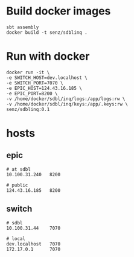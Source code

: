 # Build docker images
```
sbt assembly
docker build -t senz/sdblinq .
```

# Run with docker
```
docker run -it \
-e SWITCH_HOST=dev.localhost \
-e SWITCH_PORT=7070 \
-e EPIC_HOST=124.43.16.185 \
-e EPIC_PORT=8200 \
-v /home/docker/sdbl/inq/logs:/app/logs:rw \
-v /home/docker/sdbl/inq/keys:/app/.keys:rw \
senz/sdblinq:0.1
```

# hosts

## epic
```
# at sdbl
10.100.31.240   8200

# public  
124.43.16.185   8200
```

## switch
```
# sdbl
10.100.31.44    7070

# local
dev.localhost   7070
172.17.0.1      7070
```

